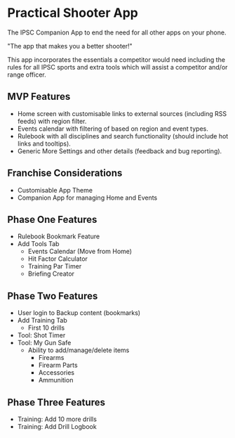 # Practical Shooter App

The IPSC Companion App to end the need for all other apps on your phone.

"The app that makes you a better shooter!"

This app incorporates the essentials a competitor would need including the rules for all IPSC sports and extra tools which will assist a competitor and/or range officer.

## MVP Features
- Home screen with customisable links to external sources (including RSS feeds) with region filter.
- Events calendar with filtering of based on region and event types.
- Rulebook with all disciplines and search functionality (should include hot links and tooltips).
- Generic More Settings and other details (feedback and bug reporting).

## Franchise Considerations
- Customisable App Theme
- Companion App for managing Home and Events

## Phase One Features
- Rulebook Bookmark Feature
- Add Tools Tab
  - Events Calendar (Move from Home)
  - Hit Factor Calculator
  - Training Par Timer
  - Briefing Creator

## Phase Two Features
- User login to Backup content (bookmarks)
- Add Training Tab
  - First 10 drills
- Tool: Shot Timer
- Tool: My Gun Safe
  - Ability to add/manage/delete items
    - Firearms
    - Firearm Parts
    - Accessories
    - Ammunition

## Phase Three Features
- Training: Add 10 more drills
- Training: Add Drill Logbook
